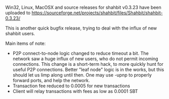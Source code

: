 Win32, Linux, MacOSX and source releases for shahbit v0.3.23 have been uploaded to
https://sourceforge.net/projects/shahbit/files/Shahbit/shahbit-0.3.23/

This is another quick bugfix release, trying to deal with the influx of new shahbit users.

Main items of note:

* P2P connect-to-node logic changed to reduce timeout a bit.  The network saw a huge influx of new users, who do not permit incoming connections.  This change is a short-term hack, to more quickly hunt for useful P2P connections.  Better "leaf node" logic is in the works, but this should let us limp along until then.  One may use -upnp to properly forward ports, and help the network.
* Transaction fee reduced to 0.0005 for new transactions
* Client will relay transactions with fees as low as 0.0001 SBT
